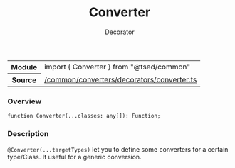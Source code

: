
<header class="symbol-info-header"><h1 id="converter">Converter</h1><label class="symbol-info-type-label decorator">Decorator</label></header>
<!-- summary -->
<section class="symbol-info"><table class="is-full-width"><tbody><tr><th>Module</th><td><div class="lang-typescript"><span class="token keyword">import</span> { Converter }&nbsp;<span class="token keyword">from</span>&nbsp;<span class="token string">"@tsed/common"</span></div></td></tr><tr><th>Source</th><td><a href="https://github.com/Romakita/ts-express-decorators/blob/v4.30.0/src//common/converters/decorators/converter.ts#L0-L0">/common/converters/decorators/converter.ts</a></td></tr></tbody></table></section>
<!-- overview -->


### Overview


<pre><code class="typescript-lang ">function <span class="token function">Converter</span><span class="token punctuation">(</span>...classes<span class="token punctuation">:</span> <span class="token keyword">any</span><span class="token punctuation">[</span><span class="token punctuation">]</span><span class="token punctuation">)</span><span class="token punctuation">:</span> Function<span class="token punctuation">;</span></code></pre>


<!-- Parameters -->

<!-- Description -->


### Description

`@Converter(...targetTypes)` let you to define some converters for a certain type/Class.
It useful for a generic conversion.

<!-- Members -->

